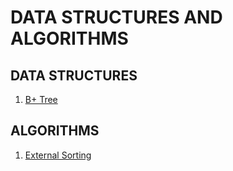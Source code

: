 # DATA STRUCTURES AND ALGORITHMS

## DATA STRUCTURES
1. [B+ Tree](/B-PLUS-TREE)

## ALGORITHMS
1. [External Sorting](/EXTERNAL-SORTING)
